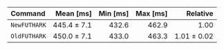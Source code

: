 | Command | Mean [ms] | Min [ms] | Max [ms] | Relative |
|:---|---:|---:|---:|---:|
| `NewFUTHARK` | 445.4 ± 7.1 | 432.6 | 462.9 | 1.00 |
| `OldFUTHARK` | 450.0 ± 7.1 | 433.0 | 463.3 | 1.01 ± 0.02 |
